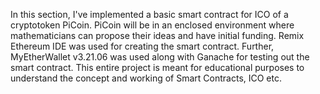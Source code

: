 In this section, I've implemented a basic smart contract for ICO of a cryptotoken PiCoin. PiCoin will be in an enclosed environment where mathematicians can propose their ideas and have initial funding.
Remix Ethereum IDE was used for creating the smart contract. Further, MyEtherWallet v3.21.06 was used along with Ganache for testing out the smart contract.
This entire project is meant for educational purposes to understand the concept and working of Smart Contracts, ICO etc.


